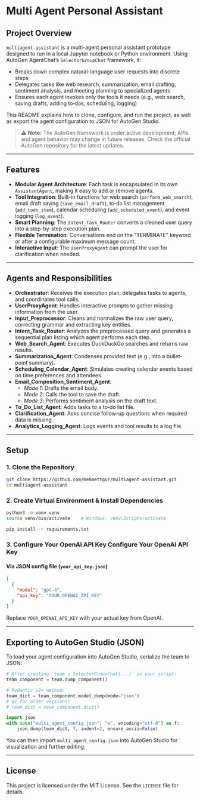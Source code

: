 # Multi Agent Personal Assistant

## Project Overview

`multiagent-assistant` is a multi-agent personal assistant prototype designed to run in a local Jupyter notebook or Python environment. Using AutoGen AgentChat’s `SelectorGroupChat` framework, it:

- Breaks down complex natural-language user requests into discrete steps
- Delegates tasks like web research, summarization, email drafting, sentiment analysis, and meeting planning to specialized agents
- Ensures each agent invokes only the tools it needs (e.g., web search, saving drafts, adding to‑dos, scheduling, logging)

This README explains how to clone, configure, and run the project, as well as export the agent configuration to JSON for AutoGen Studio.

> ⚠ **Note:** The AutoGen framework is under active development; APIs and agent behavior may change in future releases. Check the official AutoGen repository for the latest updates.

---

## Features

- **Modular Agent Architecture**: Each task is encapsulated in its own `AssistantAgent`, making it easy to add or remove agents.
- **Tool Integration**: Built-in functions for web search (`perform_web_search`), email draft saving (`save_email_draft`), to‑do list management (`add_todo_item`), calendar scheduling (`add_scheduled_event`), and event logging (`log_event`).
- **Smart Planning**: The `Intent_Task_Router` converts a cleaned user query into a step-by-step execution plan.
- **Flexible Termination**: Conversations end on the "TERMINATE" keyword or after a configurable maximum message count.
- **Interactive Input**: The `UserProxyAgent` can prompt the user for clarification when needed.

---

## Agents and Responsibilities

- **Orchestrator**: Receives the execution plan, delegates tasks to agents, and coordinates tool calls.
- **UserProxyAgent**:  Handles interactive prompts to gather missing information from the user.
- **Input\_Preprocessor**: Cleans and normalizes the raw user query, correcting grammar and extracting key entities.
- **Intent\_Task\_Router**: Analyzes the preprocessed query and generates a sequential plan listing which agent performs each step.
- **Web\_Search\_Agent**: Executes DuckDuckGo searches and returns raw results.
- **Summarization\_Agent**: Condenses provided text (e.g., into a bullet-point summary).
- **Scheduling\_Calendar\_Agent**: Simulates creating calendar events based on time preferences and attendees.
- **Email\_Composition\_Sentiment\_Agent**:
  - *Mode 1*: Drafts the email body.
  - *Mode 2*: Calls the tool to save the draft.
  - *Mode 3*: Performs sentiment analysis on the draft text.
- **To\_Do\_List\_Agent**: Adds tasks to a to‑do list file.
- **Clarification\_Agent**: Asks concise follow-up questions when required data is missing.
- **Analytics\_Logging\_Agent**: Logs events and tool results to a log file.

---

## Setup

### 1. Clone the Repository

```bash
git clone https://github.com/mehmettgur/multiagent-assistant.git
cd multiagent-assistant
```

### 2. Create Virtual Environment & Install Dependencies

```bash
python3 -m venv venv
source venv/bin/activate    # Windows: venv\Scripts\activate

pip install -r requirements.txt
```

### 3. Configure Your OpenAI API Key Configure Your OpenAI API Key

#### Via JSON config file (`your_api_key.json`)

```json
[
  {
    "model": "gpt-4",
    "api_key": "YOUR_OPENAI_API_KEY"
  }
]
```

Replace `YOUR_OPENAI_API_KEY` with your actual key from OpenAI.

---

## Exporting to AutoGen Studio (JSON)

To load your agent configuration into AutoGen Studio, serialize the team to JSON:

```python
# After creating `team = SelectorGroupChat(...)` in your script:
team_component = team.dump_component()

# Pydantic v2+ method:
team_dict = team_component.model_dump(mode="json")
# Or for older versions:
# team_dict = team_component.dict()

import json
with open("multi_agent_config.json", "w", encoding="utf-8") as f:
    json.dump(team_dict, f, indent=2, ensure_ascii=False)
```

You can then import `multi_agent_config.json` into AutoGen Studio for visualization and further editing.

---

## License

This project is licensed under the MIT License. See the `LICENSE` file for details.

